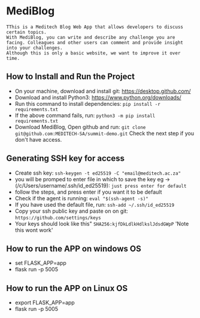 # MediBlog
    TThis is a Meditech Blog Web App that allows developers to discuss certain topics.
    With MediBlog, you can write and describe any challenge you are facing. Colleagues and other users can comment and provide insight into your challenges.
    Although this is only a basic website, we want to improve it over time.


## How to Install and Run the Project
- On your machine, download and install git: https://desktop.github.com/
- Download and install Python3: https://www.python.org/downloads/
- Run this command to install dependencies: `pip install -r requirements.txt`
- If the above command fails, run: `python3 -m pip install requirements.txt`
- Download MediBlog, Open github and run: `git clone git@github.com:MEDITECH-SA/summit-demo.git` Check the next step if you don't have access.

## Generating SSH key for access
- Create ssh key: `ssh-keygen -t ed25519 -C "email@meditech.ac.za"`
- you will be promped to enter file in which to save the key eg -> (/c/Users/username/.ssh/id_ed25519): `just press enter for default`
- follow the steps, and press enter if you want it to be default
- Check if the agent is running: `eval "$(ssh-agent -s)"`
- If you have used the default file, run: `ssh-add ~/.ssh/id_ed25519`
- Copy your ssh public key and paste on on git: `https://github.com/settings/keys`
- Your keys should look like this" `SHA256:kjfDkLdlkHdlkslJdsdGWpP` 'Note this wont work'

## How to run the APP on windows OS
- set FLASK_APP=app
- flask run -p 5005

## How to run the APP on Linux OS
- export FLASK_APP=app
- flask run -p 5005
